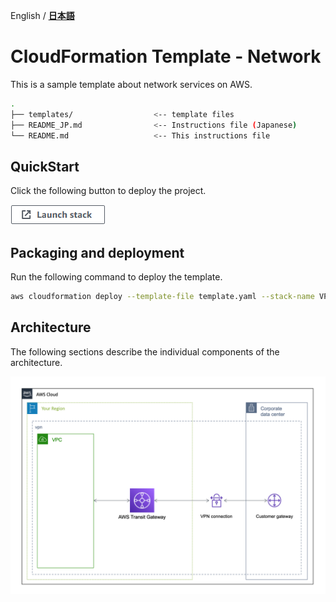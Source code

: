 English / [**日本語**](README_JP.md)

# CloudFormation Template - Network

This is a sample template about network services on AWS.

```bash
.
├── templates/                  <-- template files
├── README_JP.md                <-- Instructions file (Japanese)
└── README.md                   <-- This instructions file
```

## QuickStart

Click the following button to deploy the project.

[![cloudformation-launch-stack](images/cloudformation-launch-stack.png)](https://console.aws.amazon.com/cloudformation/home?region=ap-northeast-1#/stacks/create/review?stackName=VPNSample&templateURL=https://eijikominami.s3-ap-northeast-1.amazonaws.com/aws-cloudformation-samples/network/vpn.yaml)

## Packaging and deployment

Run the following command to deploy the template.

```bash
aws cloudformation deploy --template-file template.yaml --stack-name VPNSample --capabilities CAPABILITY_NAMED_IAM CAPABILITY_AUTO_EXPAND
```

## Architecture

The following sections describe the individual components of the architecture.

![](images/architecture.png)